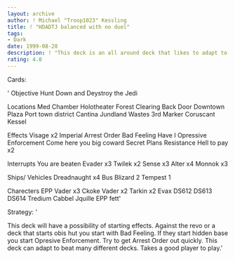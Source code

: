 ```yaml
---
layout: archive
author: ! Michael "Troop1023" Kessling
title: ! "HDADTJ balanced with no duel"
tags:
- Dark
date: 1999-08-28
description: ! "This deck is an all around deck that likes to adapt to what the opponent is doing."
rating: 4.0
---
```

Cards: 

'
Objective
Hunt Down and Deystroy the Jedi

Locations
Med Chamber
Holotheater
Forest Clearing
Back Door
Downtown Plaza
Port town district
Cantina
Jundland Wastes
3rd Marker
Coruscant
Kessel

Effects 
Visage x2
Imperial Arrest Order
Bad Feeling Have I
Opressive Enforcement
Come here you big coward
Secret Plans
Resistance
Hell to pay x2

Interrupts
You are beaten
Evader x3
Twilek x2
Sense x3
Alter x4
Monnok x3

Ships/ Vehicles 
Dreadnaught x4
Bus
Blizard 2
Tempest 1



Charecters 
EPP Vader x3
Ckoke Vader x2
Tarkin x2
Evax
DS612
DS613
DS614
Tredium
Cabbel
Jquille
EPP fett'

Strategy: '

This deck will have a possibility of starting effects. Against the revo or a deck that starts obis hut you start with Bad Feeling. If they start hidden base you start Opresive Enforcement. Try to get Arrest Order out quickly. This deck can adapt to beat many different decks. Takes a good player to play.'